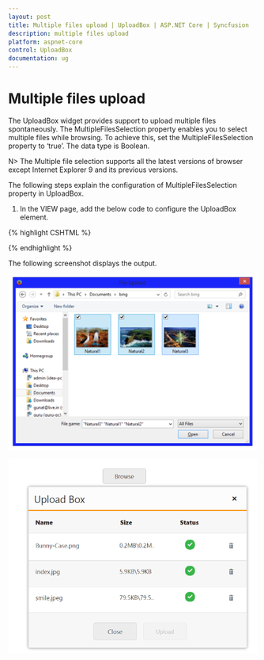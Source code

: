 ```yaml
---
layout: post
title: Multiple files upload | UploadBox | ASP.NET Core | Syncfusion
description: multiple files upload
platform: aspnet-core
control: UploadBox
documentation: ug
---
```


# Multiple files upload

The UploadBox widget provides support to upload multiple files spontaneously. The MultipleFilesSelection property enables you to select multiple files while browsing.  To achieve this, set the MultipleFilesSelection property to ‘true’. The data type is Boolean.

N> The Multiple file selection supports all the latest versions of browser except Internet Explorer 9 and its previous versions.

The following steps explain the configuration of MultipleFilesSelection property in UploadBox. 

1. In the VIEW page, add the below code  to configure the UploadBox element.

{% highlight CSHTML %}

<ej-upload-box id="UploadDefault" save-url="//mvc.syncfusion.com/Services/FileUpload/UploadBox/saveFiles" remove-url="//mvc.syncfusion.com/Services/FileUpload/UploadBox/removeFiles" multiple-files-selection="true"></ej-upload-box>

{% endhighlight %}

The following screenshot displays the output.

![](Multiple-files-upload_images/Multiple-files-upload_img1.png)

![](Multiple-files-upload_images/Multiple-files-upload_img2.png)